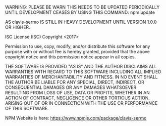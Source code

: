 WARNING:
PLEASE BE WARN THIS NEEDS TO BE UPDATED PERIODICALLY UNTIL DEVELOPMENT CEASES BY USING THIS COMMAND: npm update

AS clavis-sermo IS STILL IN HEAVY DEVELOPMENT UNTIL VERSION 1.0.0 OR HIGHER.

ISC License (ISC)
Copyright <2017> <Kyle Bigart>

Permission to use, copy, modify, and/or distribute this software for any purpose with or without fee is hereby granted, provided that the above copyright notice and this permission notice appear in all copies.

THE SOFTWARE IS PROVIDED "AS IS" AND THE AUTHOR DISCLAIMS ALL WARRANTIES WITH REGARD TO THIS SOFTWARE INCLUDING ALL IMPLIED WARRANTIES OF MERCHANTABILITY AND FITNESS. IN NO EVENT SHALL THE AUTHOR BE LIABLE FOR ANY SPECIAL, DIRECT, INDIRECT, OR CONSEQUENTIAL DAMAGES OR ANY DAMAGES WHATSOEVER RESULTING FROM LOSS OF USE, DATA OR PROFITS, WHETHER IN AN ACTION OF CONTRACT, NEGLIGENCE OR OTHER TORTIOUS ACTION, ARISING OUT OF OR IN CONNECTION WITH THE USE OR PERFORMANCE OF THIS SOFTWARE.

NPM Website is here:
https://www.npmjs.com/package/clavis-sermo